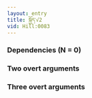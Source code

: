 ```yaml
---
layout: entry
title: སྐྱོད་√2
vid: Hill:0083
---
```

### Dependencies (N = 0)


### Two overt arguments


### Three overt arguments
